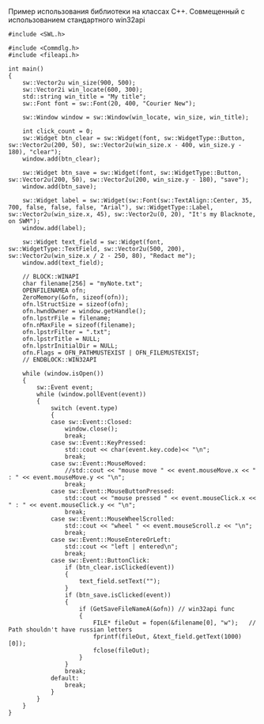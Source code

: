Пример использования библиотеки на классах C++.
Совмещенный с использованием стандартного win32api

	#include <SWL.h>

	#include <Commdlg.h>
	#include <fileapi.h>

	int main()
	{
		sw::Vector2u win_size(900, 500);
		sw::Vector2i win_locate(600, 300);
		std::string win_title = "My title";
		sw::Font font = sw::Font(20, 400, "Courier New");

		sw::Window window = sw::Window(win_locate, win_size, win_title);
		
		int click_count = 0;
		sw::Widget btn_clear = sw::Widget(font, sw::WidgetType::Button, sw::Vector2u(200, 50), sw::Vector2u(win_size.x - 400, win_size.y - 180), "clear");
		window.add(btn_clear);

		sw::Widget btn_save = sw::Widget(font, sw::WidgetType::Button, sw::Vector2u(200, 50), sw::Vector2u(200, win_size.y - 180), "save");
		window.add(btn_save);

		sw::Widget label = sw::Widget(sw::Font(sw::TextAlign::Center, 35, 700, false, false, false, "Arial"), sw::WidgetType::Label, sw::Vector2u(win_size.x, 45), sw::Vector2u(0, 20), "It's my Blacknote, on SWM");
		window.add(label);

		sw::Widget text_field = sw::Widget(font, sw::WidgetType::TextField, sw::Vector2u(500, 200), sw::Vector2u(win_size.x / 2 - 250, 80), "Redact me");
		window.add(text_field);

		// BLOCK::WINAPI
		char filename[256] = "myNote.txt";
		OPENFILENAMEA ofn;
		ZeroMemory(&ofn, sizeof(ofn));
		ofn.lStructSize = sizeof(ofn);
		ofn.hwndOwner = window.getHandle();
		ofn.lpstrFile = filename;
		ofn.nMaxFile = sizeof(filename);
		ofn.lpstrFilter = ".txt";
		ofn.lpstrTitle = NULL;
		ofn.lpstrInitialDir = NULL;
		ofn.Flags = OFN_PATHMUSTEXIST | OFN_FILEMUSTEXIST;
		// ENDBLOCK::WIN32API

		while (window.isOpen())
		{
			sw::Event event;
			while (window.pollEvent(event))
			{
				switch (event.type)
				{
				case sw::Event::Closed:
					window.close();
					break;
				case sw::Event::KeyPressed:
					std::cout << char(event.key.code)<< "\n";
					break;
				case sw::Event::MouseMoved:
					//std::cout << "mouse move " << event.mouseMove.x << " : " << event.mouseMove.y << "\n";
					break;
				case sw::Event::MouseButtonPressed:
					std::cout << "mouse pressed " << event.mouseClick.x << " : " << event.mouseClick.y << "\n";
					break;
				case sw::Event::MouseWheelScrolled:
					std::cout << "wheel " << event.mouseScroll.z << "\n";
					break;
				case sw::Event::MouseEntereOrLeft:
					std::cout << "left | entered\n";
					break;
				case sw::Event::ButtonClick:
					if (btn_clear.isClicked(event))
					{
						text_field.setText("");
					}
					if (btn_save.isClicked(event))
					{
						if (GetSaveFileNameA(&ofn)) // win32api func
						{
							FILE* fileOut = fopen(&filename[0], "w");	// Path shouldn't have russian letters
							fprintf(fileOut, &text_field.getText(1000)[0]);
							fclose(fileOut);
						}
					}
					break;
				default:
					break;
				}
			}
		}
	}